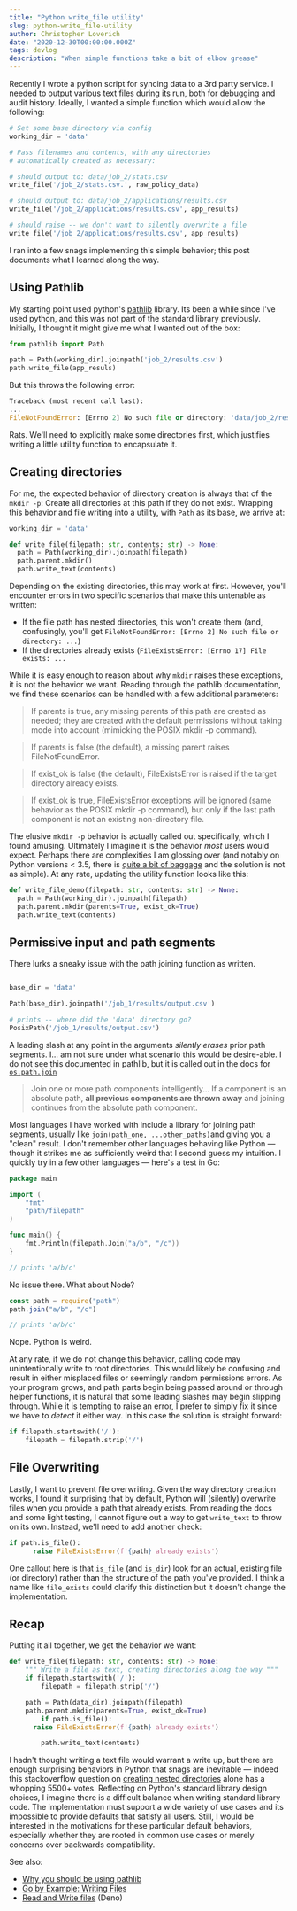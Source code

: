 ```yaml
---
title: "Python write_file utility"
slug: python-write_file-utility
author: Christopher Loverich
date: "2020-12-30T00:00:00.000Z"
tags: devlog
description: "When simple functions take a bit of elbow grease"
---
```


Recently I wrote a python script for syncing data to a 3rd party service. I needed to output various text files during its run, both for debugging and audit history. Ideally, I wanted a simple function which would allow the following:

```python
# Set some base directory via config
working_dir = 'data'

# Pass filenames and contents, with any directories
# automatically created as necessary:

# should output to: data/job_2/stats.csv
write_file('/job_2/stats.csv.', raw_policy_data)

# should output to: data/job_2/applications/results.csv
write_file('/job_2/applications/results.csv', app_results)

# should raise -- we don't want to silently overwrite a file
write_file('/job_2/applications/results.csv', app_results)

```

I ran into a few snags implementing this simple behavior; this post documents what I learned along the way.

## Using Pathlib

My starting point used python's [pathlib](https://docs.python.org/3/library/pathlib.html) library. Its been a while since I've used python, and this was not part of the standard library previously. Initially, I thought it might give me what I wanted out of the box:

```python
from pathlib import Path

path = Path(working_dir).joinpath('job_2/results.csv')
path.write_file(app_resuls)
```

But this throws the following error:

```python
Traceback (most recent call last):
...
FileNotFoundError: [Errno 2] No such file or directory: 'data/job_2/results.csv'
```

Rats. We'll need to explicitly make some directories first, which justifies writing a little utility function to encapsulate it.

## Creating directories

For me, the expected behavior of directory creation is always that of the `mkdir -p`: Create all directories at this path if they do not exist. Wrapping this behavior and file writing into a utility, with `Path` as its base, we arrive at:

```python
working_dir = 'data'

def write_file(filepath: str, contents: str) -> None:
  path = Path(working_dir).joinpath(filepath)
  path.parent.mkdir()
  path.write_text(contents)

```

Depending on the existing directories, this may work at first. However, you'll encounter errors in two specific scenarios that make this untenable as written:

- If the file path has nested directories, this won't create them (and, confusingly, you'll get `FileNotFoundError: [Errno 2] No such file or directory: ...`)
- If the directories already exists (`FileExistsError: [Errno 17] File exists: ...`

While it is easy enough to reason about why `mkdir` raises these exceptions, it is not the behavior we want. Reading through the pathlib documentation, we find these scenarios can be handled with a few additional parameters:

> If parents is true, any missing parents of this path are created as needed; they are created with the default permissions without taking mode into account (mimicking the POSIX mkdir -p command).

> If parents is false (the default), a missing parent raises FileNotFoundError.

> If exist_ok is false (the default), FileExistsError is raised if the target directory already exists.

> If exist_ok is true, FileExistsError exceptions will be ignored (same behavior as the POSIX mkdir -p command), but only if the last path component is not an existing non-directory file.

The elusive `mkdir -p` behavior is actually called out specifically, which I found amusing. Ultimately I imagine it is the behavior _most_ users would expect. Perhaps there are complexities I am glossing over (and notably on Python versions < 3.5, there is [quite a bit of baggage](https://stackoverflow.com/questions/273192/how-can-i-safely-create-a-nested-directory) and the solution is not as simple). At any rate, updating the utility function looks like this:

```python
def write_file_demo(filepath: str, contents: str) -> None:
  path = Path(working_dir).joinpath(filepath)
  path.parent.mkdir(parents=True, exist_ok=True)
  path.write_text(contents)
```

## Permissive input and path segments

There lurks a sneaky issue with the path joining function as written.

```python

base_dir = 'data'

Path(base_dir).joinpath('/job_1/results/output.csv')

# prints -- where did the 'data' directory go?
PosixPath('/job_1/results/output.csv')
```

A leading slash at any point in the arguments _silently erases_ prior path segments. I... am not sure under what scenario this would be desire-able. I do not see this documented in pathlib, but it is called out in the docs for [`os.path.join`](https://docs.python.org/3/library/os.path.html#os.path.join)

> Join one or more path components intelligently... If a component is an absolute path, **all previous components are thrown away** and joining continues from the absolute path component.

Most languages I have worked with include a library for joining path segments, usually like `join(path_one, ...other_paths)`and giving you a "clean" result. I don't remember other languages behaving like Python — though it strikes me as sufficiently weird that I second guess my intuition. I quickly try in a few other languages — here's a test in Go:

```go
package main

import (
	"fmt"
	"path/filepath"
)

func main() {
	fmt.Println(filepath.Join("a/b", "/c"))
}

// prints 'a/b/c'
```

No issue there. What about Node?

```jsx
const path = require("path")
path.join("a/b", "/c")

// prints 'a/b/c'
```

Nope. Python is weird.

At any rate, if we do not change this behavior, calling code may unintentionally write to root directories. This would likely be confusing and result in either misplaced files or seemingly random permissions errors. As your program grows, and path parts begin being passed around or through helper functions, it is natural that some leading slashes may begin slipping through. While it is tempting to raise an error, I prefer to simply fix it since we have to _detect_ it either way. In this case the solution is straight forward:

```python
if filepath.startswith('/'):
	filepath = filepath.strip('/')
```

## File Overwriting

Lastly, I want to prevent file overwriting. Given the way directory creation works, I found it surprising that by default, Python will (silently) overwrite files when you provide a path that already exists. From reading the docs and some light testing, I cannot figure out a way to get `write_text` to throw on its own. Instead, we'll need to add another check:

```python
if path.is_file():
      raise FileExistsError(f'{path} already exists')
```

One callout here is that `is_file` (and `is_dir`) look for an actual, existing file (or directory) rather than the structure of the path you've provided. I think a name like `file_exists` could clarify this distinction but it doesn't change the implementation.

## Recap

Putting it all together, we get the behavior we want:

```python
def write_file(filepath: str, contents: str) -> None:
    """ Write a file as text, creating directories along the way """
    if filepath.startswith('/'):
        filepath = filepath.strip('/')

    path = Path(data_dir).joinpath(filepath)
    path.parent.mkdir(parents=True, exist_ok=True)
		if path.is_file():
      raise FileExistsError(f'{path} already exists')

		path.write_text(contents)
```

I hadn't thought writing a text file would warrant a write up, but there are enough surprising behaviors in Python that snags are inevitable — indeed this stackoverflow question on [creating nested directories](https://stackoverflow.com/questions/273192/how-can-i-safely-create-a-nested-directory) alone has a whopping 5500+ votes. Reflecting on Python's standard library design choices, I imagine there is a difficult balance when writing standard library code. The implementation must support a wide variety of use cases and its impossible to provide defaults that satisfy all users. Still, I would be interested in the motivations for these particular default behaviors, especially whether they are rooted in common use cases or merely concerns over backwards compatibility.

See also:

- [Why you should be using pathlib](https://treyhunner.com/2018/12/why-you-should-be-using-pathlib/)
- [Go by Example: Writing Files](https://gobyexample.com/writing-files)
- [Read and Write files](https://deno.land/manual/examples/read_write_files) (Deno)
